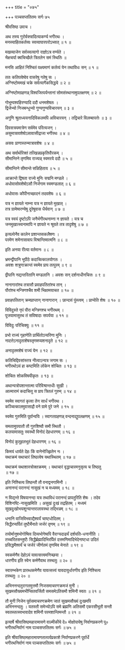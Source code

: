 +++
title = "०७५"

+++
पञ्चसप्ततितमः सर्गः ७५  
  
श्रीवसिष्ठ उवाच ।  
  
अथ तस्य गुरोर्वक्त्रादित्याकर्ण्य भगीरथः ।  
मनस्याहितकर्तव्यः स्वव्यापारपरोऽभवत् ॥ १ ॥  
  
मखव्याजेन सर्वस्वत्यागो राज्ञोऽत्र वर्ण्यते ।  
भैक्षचर्या क्वचिच्छैले त्रितलेन समं स्थितिः ॥   
  
मनसि आहितं निश्चितं वक्ष्यमाणं कर्तव्यं येन तथाविधः सन् ॥ १ ॥  
  
ततः कतिपयेष्वेव वासरेषु गतेषु सः ।  
अग्निष्टोममखं चक्रे सर्वत्यागैकसिद्धये ॥ २ ॥  
  
अग्निष्टोमग्रहणन्न् विश्वजित्पर्यन्तानां सोमसंस्थानामुपलक्षणम् ॥ २ ॥  
  
गोभूम्यश्वहिरण्यादि ददौ धनमशेषतः ।  
द्विजेभ्यो निजबन्धुभ्यो गुण्यगुण्यविचारयन् ॥ ३ ॥  
  
अगुणि श्रुताध्ययनादिविकलमपि अविचारयन् । तद्विचारे विलम्बापत्तेः ॥ ३ ॥  
  
दिवसत्रयमात्रेण सर्वमेव परित्यजन् ।  
असुमात्रावशेषोऽसावासीद्राजा भगीरथः ॥ ४ ॥  
  
असवः प्राणास्तन्मात्रावशेषः ॥ ४ ॥  
  
अथ सर्वार्थरिक्तं तत्खिन्नप्रकृतिपौरकम् ।  
सीमान्तिने तृणमिव राज्यन्न् स्वमरये ददौ ॥ ५ ॥  
  
सीमान्तिने सीमान्ते सन्निहिताय ॥ ५ ॥  
  
आक्रान्ते द्विषता राज्ये मुनिः सद्मनि मण्डले ।  
अधोवासोवशेषोऽसौ निर्जगाम स्वमण्डलात् ॥ ६ ॥  
  
अधोवासः कौपीनाच्छादनं तदवशेषः ॥ ६ ॥  
  
यत्र न ज्ञायते नाम्ना यत्र न ज्ञायते मुखात् ।  
तत्र ग्रामेष्वरण्येषु दूरेषूवास धैर्यवान् ॥ ७ ॥  
  
यत्र स्वयं दृष्टोऽपि जनैर्भगीरथनाम्ना न ज्ञायते । यत्र च   
जनमुखात्स्वनामापि न ज्ञायते न श्रूयते तत्र तादृशेषु ॥ ७ ॥  
  
इत्यल्पेनैव कालेन प्रशान्तसकलैषणः ।  
परमेण शमेनासावाप विश्रान्तिमात्मनि ॥ ८ ॥  
  
इति अनया रीत्या वर्तमानः ॥ ८ ॥  
  
भ्रमन्द्वीपानि भूपीठे कदाचित्कालयोगतः ।  
अवशः शत्रुणाक्रान्तं स्वमेव प्राप तत्पुरम् ॥ ९ ॥  
  
द्वीपानि नद्यन्तरितानि मण्डलानि । अवशः सन् दर्शनाधीनचित्तः ॥ ९ ॥  
  
नानागारांश्च तत्रासौ प्रवाहपतितांश्च तान् ।  
पौरांश्च मन्त्रिणश्चैव शमी भिक्षामयाचत ॥ १० ॥  
  
प्रवाहपतितान् क्रमप्राप्तान् नानागारान् । छान्दसं पुंस्त्वम् । प्राप्येति शेषः ॥ १० ॥  
  
विविदुस्ते नृपं पौरा मन्त्रिणश्च भगीरथम् ।  
पूजयामासुरथ तं सविषादाः सपर्यया ॥ ११ ॥  
  
विविदुः परिचिक्युः ॥ ११ ॥  
  
प्रभो राज्यं गृहाणेति प्रार्थितोऽप्यरिणा मुनिः ।  
नादत्तेऽनादृताशेषस्तृणमप्यशनादृते ॥ १२ ॥  
  
अनादृतमशेषं राज्यं येन ॥ १२ ॥  
  
कतिचिद्दिवसांस्तत्र नीत्वाऽन्यत्र जगाम सः ।  
भगीरथोऽयं हा कष्टमिति लोकेन शोचितः ॥ १३ ॥  
  
शोचितः शोकविषयीकृतः ॥ १३ ॥   
  
अथान्यत्रोपशान्तात्मा परिविश्रान्तधीः सुखी ।  
आत्मारामं कदाचित्तु स प्राप त्रितलं गुरुम् ॥ १४ ॥  
  
स्वमेव स्वागतं कृत्वा तेन सार्धं भगीरथः ।  
कञ्चित्कालमुवासाद्रौ वने ग्रामे पुरे जने ॥ १५ ॥  
  
स्वमेव गुरुमिति पूर्वान्वयि । स्वागतग्रहणन्न् वन्दनाद्युपलक्षणम् ॥ १५ ॥  
  
समतामुपयातौ तौ गुरुशिष्यौ समौ स्थितौ ।  
कलयामासतुः स्वस्थौ विनोदं देहधारणम् ॥ १६ ॥  
  
विनोदं कुतूहलभूतं देहधारणम् ॥ १६ ॥  
  
किमयं धार्यते देहः किं वानेनोज्झितेन नः ।  
यथाक्रमं यथाचारं तिष्ठत्वेष यथास्थितम् ॥ १७ ॥  
  
यथाक्रमं यथाशास्त्रोक्तक्रमम् । यथाचारं वृद्धाचारमनुसृत्य च तिष्ठतु   
॥ १७ ॥  
  
इति निश्चित्य तिष्ठन्तौ तौ वनाद्वनगामिनौ ।  
अनानन्दं परानन्दं नासुखं न च मध्यमम् ॥ १८ ॥  
  
न विद्यन्ते विषयानन्दा यत्र तथाविधं परानन्दं प्रापतुरिति शेषः । तदेव   
विशिनष्टि-नासुखमिति । असुखं दुःखं तद्रहितम् । मध्यमं   
सुखदुःखोभयशून्यान्तरालावस्था तद्भिन्नम् ॥ १८ ॥  
  
धनानि वाजिविभवाद्यैश्वर्यं चाष्टधोदितम् ।  
सिद्धैरप्यर्पितं तुष्टैर्मेनाते जर्जरं तृणम् ॥ १९ ॥  
  
तयोर्मानुषभोगोष्विव दिव्यभोगेष्वपि वैराग्यदार्ढ्यं दर्शयति-धनानीति ।   
तच्चरितसन्तुष्टैः सिद्धैर्ब्रह्मादिभिरर्पितं दत्तमणिमादिभेदेनाष्टधा उदितं   
प्रसिद्धमैश्वर्यं च जर्जरं जीर्णतमं तृणमिव मेनाते ॥ १९ ॥  
  
स्वकर्मणैव देहोऽयं यावत्सत्त्वमनिच्छया ।  
धारणीय इति स्वेन कर्मणैवाथ तस्थतुः ॥ २० ॥  
  
स्वारम्भकेण प्रारब्धकमेणैव यावत्सत्त्वं यावदायुर्धारणीय इति निश्चित्य   
तस्थतुः ॥ २० ॥  
  
अभिननन्दतुरागतमुत्तमौ निजसमाचरणक्रमजं मुनी ।  
सुखमसौख्यमभीप्सितवर्जितौ समसमेऽतिसमौ शमिनौ स्वतः ॥ २१ ॥  
  
तौ मुनी निजेन पूर्वसमाचरणक्रमेण जातं सुखमसौख्यं दुःखमपि   
अभिननन्दतुः । यतस्तौ समेभ्योऽपि समे ब्रह्मणि अतिसमौ एकरसीभूतौ सन्तौ   
स्वतस्तत्स्वभावादेव शमिनौ परमशान्तिमन्तौ ॥ २१ ॥  
  
इत्यार्षे श्रीवासिष्ठमहारामायणे वाल्मीकीये दे० मोक्षोपायेषु निर्वाणप्रकरणे पू०   
भगीरथनिर्वाणं नाम पञ्चसप्ततितमः सर्गः ॥ ७५ ॥  
  
इति श्रीवासिष्ठमहारामायणतात्पर्यप्रकाशे निर्वाणप्रकरणे पूर्वार्धे   
भगीरथनिर्वाणं नाम पञ्चसप्ततितमः सर्गः ॥ ७५ ॥  
  